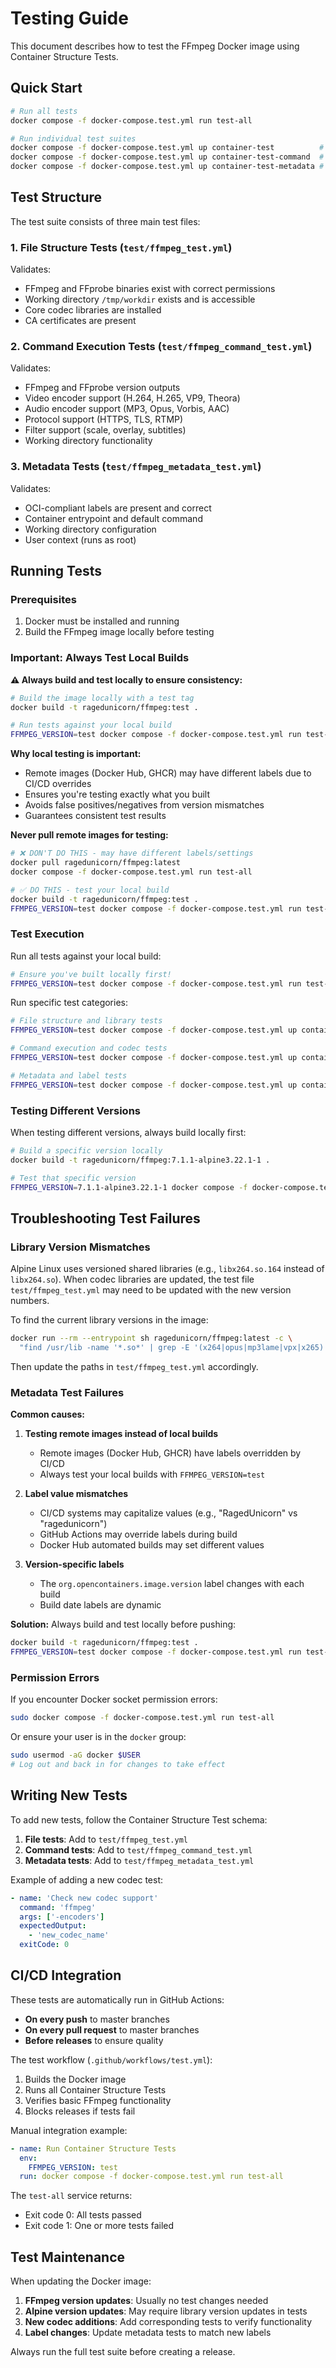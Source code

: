 # Testing Guide

This document describes how to test the FFmpeg Docker image using Container Structure Tests.

## Quick Start

```bash
# Run all tests
docker compose -f docker-compose.test.yml run test-all

# Run individual test suites
docker compose -f docker-compose.test.yml up container-test          # File structure tests
docker compose -f docker-compose.test.yml up container-test-command  # Command execution tests
docker compose -f docker-compose.test.yml up container-test-metadata # Metadata validation tests
```

## Test Structure

The test suite consists of three main test files:

### 1. File Structure Tests (`test/ffmpeg_test.yml`)

Validates:

- FFmpeg and FFprobe binaries exist with correct permissions
- Working directory `/tmp/workdir` exists and is accessible
- Core codec libraries are installed
- CA certificates are present

### 2. Command Execution Tests (`test/ffmpeg_command_test.yml`)

Validates:

- FFmpeg and FFprobe version outputs
- Video encoder support (H.264, H.265, VP9, Theora)
- Audio encoder support (MP3, Opus, Vorbis, AAC)
- Protocol support (HTTPS, TLS, RTMP)
- Filter support (scale, overlay, subtitles)
- Working directory functionality

### 3. Metadata Tests (`test/ffmpeg_metadata_test.yml`)

Validates:

- OCI-compliant labels are present and correct
- Container entrypoint and default command
- Working directory configuration
- User context (runs as root)

## Running Tests

### Prerequisites

1. Docker must be installed and running
2. Build the FFmpeg image locally before testing

### Important: Always Test Local Builds

**⚠️ Always build and test locally to ensure consistency:**

```bash
# Build the image locally with a test tag
docker build -t ragedunicorn/ffmpeg:test .

# Run tests against your local build
FFMPEG_VERSION=test docker compose -f docker-compose.test.yml run test-all
```

**Why local testing is important:**
- Remote images (Docker Hub, GHCR) may have different labels due to CI/CD overrides
- Ensures you're testing exactly what you built
- Avoids false positives/negatives from version mismatches
- Guarantees consistent test results

**Never pull remote images for testing:**
```bash
# ❌ DON'T DO THIS - may have different labels/settings
docker pull ragedunicorn/ffmpeg:latest
docker compose -f docker-compose.test.yml run test-all

# ✅ DO THIS - test your local build
docker build -t ragedunicorn/ffmpeg:test .
FFMPEG_VERSION=test docker compose -f docker-compose.test.yml run test-all
```

### Test Execution

Run all tests against your local build:

```bash
# Ensure you've built locally first!
FFMPEG_VERSION=test docker compose -f docker-compose.test.yml run test-all
```

Run specific test categories:

```bash
# File structure and library tests
FFMPEG_VERSION=test docker compose -f docker-compose.test.yml up container-test

# Command execution and codec tests
FFMPEG_VERSION=test docker compose -f docker-compose.test.yml up container-test-command

# Metadata and label tests
FFMPEG_VERSION=test docker compose -f docker-compose.test.yml up container-test-metadata
```

### Testing Different Versions

When testing different versions, always build locally first:

```bash
# Build a specific version locally
docker build -t ragedunicorn/ffmpeg:7.1.1-alpine3.22.1-1 .

# Test that specific version
FFMPEG_VERSION=7.1.1-alpine3.22.1-1 docker compose -f docker-compose.test.yml run test-all
```

## Troubleshooting Test Failures

### Library Version Mismatches

Alpine Linux uses versioned shared libraries (e.g., `libx264.so.164` instead of `libx264.so`). When codec libraries are updated, the test file `test/ffmpeg_test.yml` may need to be updated with the new version numbers.

To find the current library versions in the image:

```bash
docker run --rm --entrypoint sh ragedunicorn/ffmpeg:latest -c \
  "find /usr/lib -name '*.so*' | grep -E '(x264|opus|mp3lame|vpx|x265)' | sort"
```

Then update the paths in `test/ffmpeg_test.yml` accordingly.

### Metadata Test Failures

**Common causes:**

1. **Testing remote images instead of local builds**
   - Remote images (Docker Hub, GHCR) have labels overridden by CI/CD
   - Always test your local builds with `FFMPEG_VERSION=test`

2. **Label value mismatches**
   - CI/CD systems may capitalize values (e.g., "RagedUnicorn" vs "ragedunicorn")
   - GitHub Actions may override labels during build
   - Docker Hub automated builds may set different values

3. **Version-specific labels**
   - The `org.opencontainers.image.version` label changes with each build
   - Build date labels are dynamic

**Solution:** Always build and test locally before pushing:
```bash
docker build -t ragedunicorn/ffmpeg:test .
FFMPEG_VERSION=test docker compose -f docker-compose.test.yml run test-all
```

### Permission Errors

If you encounter Docker socket permission errors:

```bash
sudo docker compose -f docker-compose.test.yml run test-all
```

Or ensure your user is in the `docker` group:

```bash
sudo usermod -aG docker $USER
# Log out and back in for changes to take effect
```

## Writing New Tests

To add new tests, follow the Container Structure Test schema:

1. **File tests**: Add to `test/ffmpeg_test.yml`
2. **Command tests**: Add to `test/ffmpeg_command_test.yml`
3. **Metadata tests**: Add to `test/ffmpeg_metadata_test.yml`

Example of adding a new codec test:

```yaml
- name: 'Check new codec support'
  command: 'ffmpeg'
  args: ['-encoders']
  expectedOutput:
    - 'new_codec_name'
  exitCode: 0
```

## CI/CD Integration

These tests are automatically run in GitHub Actions:

- **On every push** to master branches
- **On every pull request** to master branches
- **Before releases** to ensure quality

The test workflow (`.github/workflows/test.yml`):
1. Builds the Docker image
2. Runs all Container Structure Tests
3. Verifies basic FFmpeg functionality
4. Blocks releases if tests fail

Manual integration example:

```yaml
- name: Run Container Structure Tests
  env:
    FFMPEG_VERSION: test
  run: docker compose -f docker-compose.test.yml run test-all
```

The `test-all` service returns:
- Exit code 0: All tests passed
- Exit code 1: One or more tests failed

## Test Maintenance

When updating the Docker image:

1. **FFmpeg version updates**: Usually no test changes needed
2. **Alpine version updates**: May require library version updates in tests
3. **New codec additions**: Add corresponding tests to verify functionality
4. **Label changes**: Update metadata tests to match new labels

Always run the full test suite before creating a release.
